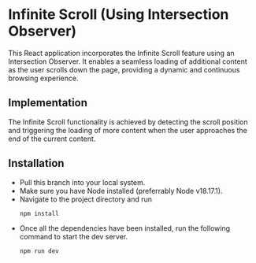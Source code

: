 # Infinite Scroll (Using Intersection Observer)
This React application incorporates the Infinite Scroll feature using an Intersection Observer. It enables a seamless loading of additional content as the user scrolls down the page, providing a dynamic and continuous browsing experience.

## Implementation
The Infinite Scroll functionality is achieved by detecting the scroll position and triggering the loading of more content when the user approaches the end of the current content.

## Installation
- Pull this branch into your local system.
- Make sure you have Node installed (preferrably Node v18.17.1).
- Navigate to the project directory and run 
  ```
  npm install
  ```
- Once all the dependencies have been installed, run the following command to start the dev server.
  ```
  npm run dev
  ```